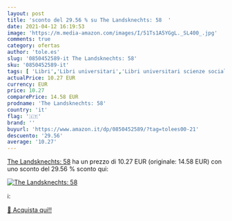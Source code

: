 ```yaml
---
layout: post
title: 'sconto del 29.56 % su The Landsknechts: 58  '
date: 2021-04-12 16:19:53
image: 'https://m.media-amazon.com/images/I/51Ts1A5YGgL._SL400_.jpg'
comments: true
category: ofertas
author: 'tole.es'
slug: '0850452589-it The Landsknechts: 58'
sku: '0850452589-it'
tags: [ 'Libri','Libri universitari','Libri universitari scienze sociali','Scienze militari','Scienze, tecnologia e medicina','Società e scienze sociali','Storia','Storia militare','Storia moderna fino al XVIII secolo', ]
actualPrice: 10.27 EUR
currency: EUR
price: 10.27
comparePrice: 14.58 EUR
prodname: 'The Landsknechts: 58'
country: 'it'
flag: '🇮🇹'
brand: ''
buyurl: 'https://www.amazon.it/dp/0850452589/?tag=tolees00-21'
descuento: '29.56'
average: '10.27'
---
```


[The Landsknechts: 58](https://www.amazon.it/dp/0850452589/?tag=tolees00-21) ha un prezzo di 10.27 EUR (originale: 14.58 EUR) con uno sconto del 29.56 % sconto qui:

[![The Landsknechts: 58](https://m.media-amazon.com/images/I/51Ts1A5YGgL._SL400_.jpg)](https://www.amazon.it/dp/0850452589/?tag=tolees00-21)

ℹ️:


[🛒 Acquista qui!!](https://www.amazon.it/dp/0850452589/?tag=tolees00-21)
